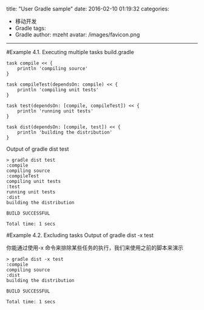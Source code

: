 title: "User Gradle sample"
date: 2016-02-10 01:19:32
categories:
 - 移动开发
 - Gradle
tags:
- Gradle
author: mzeht
avatar: /images/favicon.png
---
#Example 4.1. Executing multiple tasks
build.gradle

```
task compile << {
    println 'compiling source'
}

task compileTest(dependsOn: compile) << {
    println 'compiling unit tests'
}

task test(dependsOn: [compile, compileTest]) << {
    println 'running unit tests'
}

task dist(dependsOn: [compile, test]) << {
    println 'building the distribution'
}
```

Output of gradle dist test

```
> gradle dist test
:compile
compiling source
:compileTest
compiling unit tests
:test
running unit tests
:dist
building the distribution

BUILD SUCCESSFUL

Total time: 1 secs
```

#Example 4.2. Excluding tasks
Output of gradle dist -x test

你能通过使用-x 命令来排除某些任务的执行，我们来使用之前的脚本来演示

```
> gradle dist -x test
:compile
compiling source
:dist
building the distribution

BUILD SUCCESSFUL

Total time: 1 secs

```



